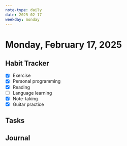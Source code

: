 ```yaml
---
note-type: daily
date: 2025-02-17
weekday: monday
---
```


# Monday, February 17, 2025

## Habit Tracker

- [x] Exercise
- [x] Personal programming
- [x] Reading
- [ ] Language learning
- [x] Note-taking
- [x] Guitar practice

## Tasks

## Journal
